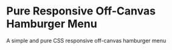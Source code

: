 # Pure Responsive Off-Canvas Hamburger Menu

A simple and pure CSS responsive off-canvas hamburger menu